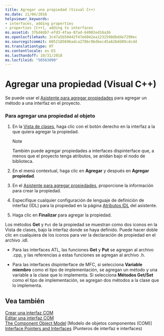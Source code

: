 ```yaml
---
title: Agregar una propiedad (Visual C++)
ms.date: 11/04/2016
helpviewer_keywords:
- interfaces, adding properties
- properties [C++], adding to interfaces
ms.assetid: 37bd4db7-efd3-4faa-87ad-64902ed16a36
ms.openlocfilehash: 3c47a5b50442f47e6042ea1232590dbdde7299ec
ms.sourcegitcommit: 6052185696adca270bc9bdbec45a626dd89cdcdd
ms.translationtype: HT
ms.contentlocale: es-ES
ms.lasthandoff: 10/31/2018
ms.locfileid: "50563090"
---
```

# <a name="adding-a-property-visual-c"></a>Agregar una propiedad (Visual C++)

Se puede usar el [Asistente para agregar propiedades](../ide/names-add-property-wizard.md) para agregar un método a una interfaz en el proyecto.

### <a name="to-add-a-property-to-your-object"></a>Para agregar una propiedad al objeto

1. En la [Vista de clases](/visualstudio/ide/viewing-the-structure-of-code), haga clic con el botón derecho en la interfaz a la que quiera agregar la propiedad.

   > [!NOTE]
   > También puede agregar propiedades a interfaces dispinterface que, a menos que el proyecto tenga atributos, se anidan bajo el nodo de biblioteca.

1. En el menú contextual, haga clic en **Agregar** y después en **Agregar propiedad**.

1. En el [Asistente para agregar propiedades](../ide/names-add-property-wizard.md), proporcione la información para crear la propiedad.

1. Especifique cualquier configuración de lenguaje de definición de interfaz (IDL) para la propiedad en la página [Atributos IDL](../ide/idl-attributes-add-property-wizard.md) del asistente.

1. Haga clic en **Finalizar** para agregar la propiedad.

Los métodos **Get** y `Put` de la propiedad se muestran como dos iconos en la Vista de clases, bajo la interfaz donde se haya definido. Puede hacer doble clic en cualquiera de los iconos para ver la declaración de propiedad en el archivo .idl.

- Para las interfaces ATL, las funciones **Get** y **Put** se agregan al archivo .cpp, y las referencias a estas funciones se agregan al archivo .h.

- Para las interfaces dispinterface de MFC, si selecciona **Variable miembro** como el tipo de implementación, se agregan un método y una variable a la clase que lo implementa. Si selecciona **Métodos Get/Set** como el tipo de implementación, se agregan dos métodos a la clase que lo implementa.

## <a name="see-also"></a>Vea también

[Crear una interfaz COM](../ide/creating-a-com-interface-visual-cpp.md)<br>
[Editar una interfaz COM](../ide/editing-a-com-interface.md)<br>
[The Component Object Model](/windows/desktop/com/the-component-object-model) [Modelo de objetos componentes (COM)]<br>
[Interface Pointers and Interfaces](/windows/desktop/com/interface-pointers-and-interfaces) (Punteros de interfaz e interfaces)